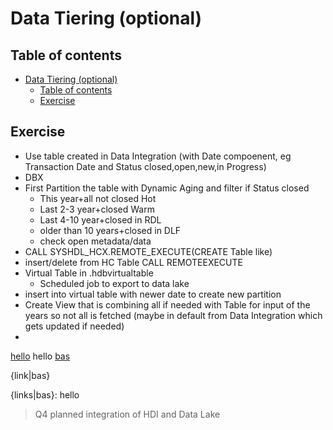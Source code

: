 # Data Tiering (optional)

## Table of contents 

- [Data Tiering (optional)](#data-tiering-optional)
  - [Table of contents](#table-of-contents)
  - [Exercise](#exercise)

## Exercise
- Use table created in Data Integration (with Date compoenent, eg Transaction Date and Status closed,open,new,in Progress)
- DBX
- First Partition the table with Dynamic Aging and filter if Status closed
  - This year+all not closed Hot
  - Last 2-3 year+closed Warm
  - Last 4-10 year+closed in RDL
  - older than 10 years+closed in DLF
  - check open metadata/data
- CALL SYSHDL_HCX.REMOTE_EXECUTE(CREATE Table like)
- insert/delete from HC Table CALL REMOTEEXECUTE
- Virtual Table in .hdbvirtualtable
  - Scheduled job to export to data lake 
- insert into virtual table with newer date to create new partition
- Create View that is combining all if needed with Table for input of the years so not all is fetched (maybe in default from Data Integration which gets updated if needed)
- 

[hello](link|bas) hello [bas]

{link|bas}

{links|bas}: hello

[links|bas]:hello

[bas]:basLink

> Q4 planned integration of HDI and Data Lake